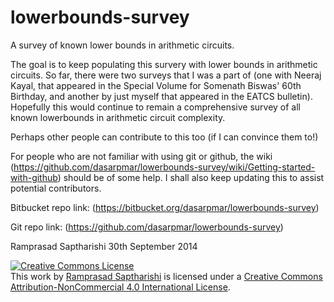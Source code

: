lowerbounds-survey
==================

A survey of known lower bounds in arithmetic circuits. 

The goal is to keep populating this survery with lower bounds in arithmetic circuits. So far, there were two surveys that I was a part of (one with Neeraj Kayal, that appeared in the Special Volume for Somenath Biswas' 60th Birthday, and another by just myself that appeared in the EATCS bulletin). Hopefully this would continue to remain a comprehensive survey of all known lowerbounds in arithmetic circuit complexity. 

Perhaps other people can contribute to this too (if I can convince them to!)

For people who are not familiar with using git or github, the wiki (https://github.com/dasarpmar/lowerbounds-survey/wiki/Getting-started-with-github) should be of some help. I shall also keep updating this to assist potential contributors. 

Bitbucket repo link: (https://bitbucket.org/dasarpmar/lowerbounds-survey)

Git repo link: (https://github.com/dasarpmar/lowerbounds-survey)

Ramprasad Saptharishi
30th September 2014

<a rel="license" href="http://creativecommons.org/licenses/by-nc/4.0/"><img alt="Creative Commons License" style="border-width:0" src="https://i.creativecommons.org/l/by-nc/4.0/88x31.png" /></a><br />This work by <a xmlns:cc="http://creativecommons.org/ns#" href="http://www.cmi.ac.in/~ramprasad/" property="cc:attributionName" rel="cc:attributionURL">Ramprasad Saptharishi</a> is licensed under a <a rel="license" href="http://creativecommons.org/licenses/by-nc/4.0/">Creative Commons Attribution-NonCommercial 4.0 International License</a>.
